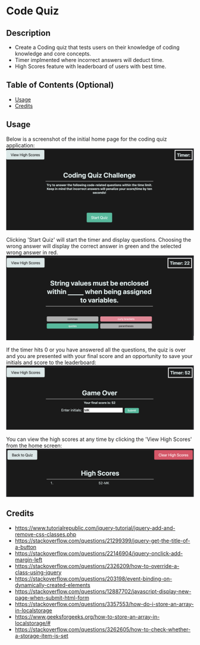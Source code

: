 # Code Quiz

## Description

- Create a Coding quiz that tests users on their knowledge of coding knowledge and core concepts.
- Timer implmented where incorrect answers will deduct time. 
- High Scores feature with leaderboard of users with best time. 


## Table of Contents (Optional)

- [Usage](#usage)
- [Credits](#credits)


## Usage
Below is a screenshot of the initial home page for the coding quiz application:
![Coding quiz home page](assets/images/quiz-home.png)

Clicking 'Start Quiz' will start the timer and display questions. Choosing the wrong answer will display the correct answer in green and the selected wrong answer in red.
![Sample Question](assets/images/question.png)

If the timer hits 0 or you have answered all the questions, the quiz is over and you are presented with your final score and an opportunity to save your initials and score to the leaderboard:
![Game over screen](assets/images/game-over.png)

You can view the high scores at any time by clicking the 'View High Scores' from the home screen:
![High scores screen](assets/images/high-scores.png)


## Credits

- https://www.tutorialrepublic.com/jquery-tutorial/jquery-add-and-remove-css-classes.php
- https://stackoverflow.com/questions/21299399/jquery-get-the-title-of-a-button
- https://stackoverflow.com/questions/22146904/jquery-onclick-add-margin-left
- https://stackoverflow.com/questions/2326209/how-to-override-a-class-using-jquery
- https://stackoverflow.com/questions/203198/event-binding-on-dynamically-created-elements
- https://stackoverflow.com/questions/12887702/javascript-display-new-page-when-submit-html-form
- https://stackoverflow.com/questions/3357553/how-do-i-store-an-array-in-localstorage
- https://www.geeksforgeeks.org/how-to-store-an-array-in-localstorage/#
- https://stackoverflow.com/questions/3262605/how-to-check-whether-a-storage-item-is-set